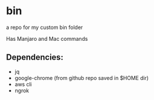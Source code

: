 # bin
a repo for my custom bin folder

Has Manjaro and Mac commands

## Dependencies:
* jq
* google-chrome (from github repo saved in $HOME dir)
* aws cli
* ngrok